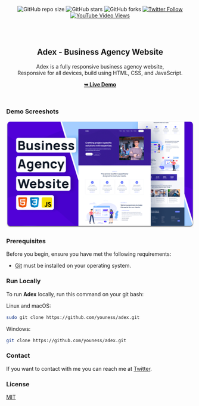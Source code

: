 <div align="center">
  
  ![GitHub repo size](https://img.shields.io/github/repo-size/youness/adex)
  ![GitHub stars](https://img.shields.io/github/stars/youness/adex?style=social)
  ![GitHub forks](https://img.shields.io/github/forks/youness/adex?style=social)
[![Twitter Follow](https://img.shields.io/twitter/follow/youness_?style=social)](https://twitter.com/intent/follow?screen_name=youness_)
  [![YouTube Video Views](https://img.shields.io/youtube/views/5Bl3CCizSRQ?style=social)](https://youtu.be/5Bl3CCizSRQ)

  <br />
  <br />

  <h2 align="center">Adex - Business Agency Website</h2>

  Adex is a fully responsive business agency website, <br />Responsive for all devices, build using HTML, CSS, and JavaScript.

  <a href="https://youness.github.io/adex/"><strong>➥ Live Demo</strong></a>

</div>

<br />

### Demo Screeshots

![Adex Desktop Demo](./readme-images/desktop.png "Desktop Demo")

### Prerequisites

Before you begin, ensure you have met the following requirements:

* [Git](https://git-scm.com/downloads "Download Git") must be installed on your operating system.

### Run Locally

To run **Adex** locally, run this command on your git bash:

Linux and macOS:

```bash
sudo git clone https://github.com/youness/adex.git
```

Windows:

```bash
git clone https://github.com/youness/adex.git
```

### Contact

If you want to contact with me you can reach me at [Twitter](https://www.twitter.com/youness).

### License

[MIT](https://choosealicense.com/licenses/mit/)
